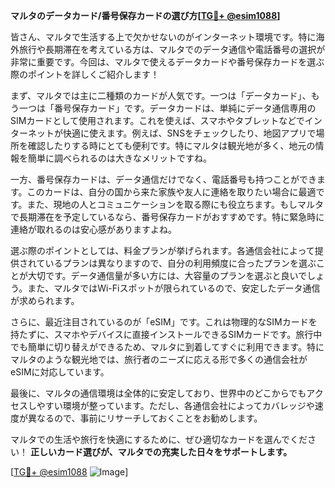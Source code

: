 **マルタのデータカード/番号保存カードの選び方[[TG💪+ @esim1088](https://t.me/s/esim1088)]**

皆さん、マルタで生活する上で欠かせないのがインターネット環境です。特に海外旅行や長期滞在を考えている方は、マルタでのデータ通信や電話番号の選択が非常に重要です。今回は、マルタで使えるデータカードや番号保存カードを選ぶ際のポイントを詳しくご紹介します！

まず、マルタでは主に二種類のカードが人気です。一つは「データカード」、もう一つは「番号保存カード」です。データカードは、単純にデータ通信専用のSIMカードとして使用されます。これを使えば、スマホやタブレットなどでインターネットが快適に使えます。例えば、SNSをチェックしたり、地図アプリで場所を確認したりする時にとても便利です。特にマルタは観光地が多く、地元の情報を簡単に調べられるのは大きなメリットですね。

一方、番号保存カードは、データ通信だけでなく、電話番号も持つことができます。このカードは、自分の国から来た家族や友人に連絡を取りたい場合に最適です。また、現地の人とコミュニケーションを取る際にも役立ちます。もしマルタで長期滞在を予定しているなら、番号保存カードがおすすめです。特に緊急時に連絡が取れるのは安心感がありますよね。

選ぶ際のポイントとしては、料金プランが挙げられます。各通信会社によって提供されているプランは異なりますので、自分の利用頻度に合ったプランを選ぶことが大切です。データ通信量が多い方には、大容量のプランを選ぶと良いでしょう。また、マルタではWi-Fiスポットが限られているので、安定したデータ通信が求められます。

さらに、最近注目されているのが「eSIM」です。これは物理的なSIMカードを持たずに、スマホやデバイスに直接インストールできるSIMカードです。旅行中でも簡単に切り替えができるため、マルタに到着してすぐに利用できます。特にマルタのような観光地では、旅行者のニーズに応える形で多くの通信会社がeSIMに対応しています。

最後に、マルタの通信環境は全体的に安定しており、世界中のどこからでもアクセスしやすい環境が整っています。ただし、各通信会社によってカバレッジや速度が異なるので、事前にリサーチしておくことをお勧めします。

マルタでの生活や旅行を快適にするために、ぜひ適切なカードを選んでください！ **正しいカード選びが、マルタでの充実した日々をサポートします。**

[[TG💪+ @esim1088](https://t.me/s/esim1088) ![Image](https://i.postimg.cc/Y0z9fWf4/image.png)]